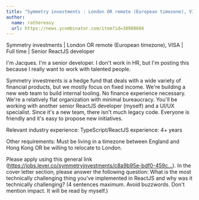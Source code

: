 ```yaml
---
title: "Symmetry investments : London OR remote (European timezone), VISA"
author:
  name: rathereasy
  url: https://news.ycombinator.com/item?id=38908666
---
```

Symmetry investments | London OR remote (European timezone), VISA | Full time | Senior ReactJS developer

I&#x27;m Jacques. I&#x27;m a senior developer. I don&#x27;t work in HR, but I&#x27;m posting this because I really want to work with talented people.

Symmetry investments is a hedge fund that deals with a wide variety of financial products, but we mostly focus on fixed income. We&#x27;re building a new web team to build internal tooling. No finance experience necessary. We&#x27;re a relatively flat organization with minimal bureaucracy. You&#x27;ll be working with another senior ReactJS developer (myself) and a UI&#x2F;UX specialist. Since it&#x27;s a new team, there isn&#x27;t much legacy code. Everyone is friendly and it&#x27;s easy to propose new initiatives.

Relevant industry experience: TypeScript&#x2F;ReactJS experience: 4+ years

Other requirements: Must be living in a timezone between England and Hong Kong OR be willing to relocate to London.

Please apply using this general link (<a href="https:&#x2F;&#x2F;jobs.lever.co&#x2F;symmetryinvestments&#x2F;c8a9b95e-bdf0-459c-a79f-120acdffbd0b?lever-origin=applied&amp;lever-source%5B%5D=hackernews" rel="nofollow">https:&#x2F;&#x2F;jobs.lever.co&#x2F;symmetryinvestments&#x2F;c8a9b95e-bdf0-459c...</a>). In the cover letter section, please answer the following question: What is the most technically challenging thing you&#x27;ve implemented in ReactJS and why was it technically challenging? (4 sentences maximum. Avoid buzzwords. Don&#x27;t mention impact. It will be read by myself.)
